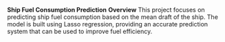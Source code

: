 **Ship Fuel Consumption Prediction**
**Overview**
This project focuses on predicting ship fuel consumption based on the mean draft of the ship. The model is built using Lasso regression, providing an accurate prediction system that can be used to improve fuel efficiency.
